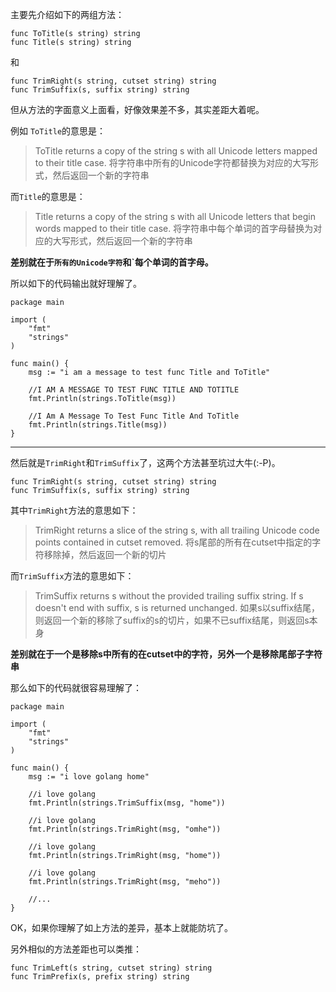 主要先介绍如下的两组方法：

```
func ToTitle(s string) string
func Title(s string) string
```

和

```
func TrimRight(s string, cutset string) string
func TrimSuffix(s, suffix string) string
```

但从方法的字面意义上面看，好像效果差不多，其实差距大着呢。

例如 `ToTitle`的意思是：
>ToTitle returns a copy of the string s with all Unicode letters mapped to their title case.
>将字符串中所有的Unicode字符都替换为对应的大写形式，然后返回一个新的字符串

而`Title`的意思是：
>Title returns a copy of the string s with all Unicode letters that begin words mapped to their title case.
>将字符串中每个单词的首字母替换为对应的大写形式，然后返回一个新的字符串

**差别就在于`所有的Unicode字符`和`每个单词的首字母。**

所以如下的代码输出就好理解了。

```
package main

import (
	"fmt"
	"strings"
)

func main() {
	msg := "i am a message to test func Title and ToTitle"

	//I AM A MESSAGE TO TEST FUNC TITLE AND TOTITLE
	fmt.Println(strings.ToTitle(msg))

	//I Am A Message To Test Func Title And ToTitle
	fmt.Println(strings.Title(msg))
}
```

------

然后就是`TrimRight`和`TrimSuffix`了，这两个方法甚至坑过大牛(:-P)。

```
func TrimRight(s string, cutset string) string
func TrimSuffix(s, suffix string) string
```

其中`TrimRight`方法的意思如下：
>TrimRight returns a slice of the string s, with all trailing Unicode code points contained in cutset removed.
>将s尾部的所有在cutset中指定的字符移除掉，然后返回一个新的切片

而`TrimSuffix`方法的意思如下：
>TrimSuffix returns s without the provided trailing suffix string. If s doesn't end with suffix, s is returned unchanged.
>如果s以suffix结尾，则返回一个新的移除了suffix的s的切片，如果不已suffix结尾，则返回s本身

**差别就在于一个是移除s中所有的在cutset中的字符，另外一个是移除尾部子字符串**

那么如下的代码就很容易理解了：

```
package main

import (
	"fmt"
	"strings"
)

func main() {
	msg := "i love golang home"

	//i love golang
	fmt.Println(strings.TrimSuffix(msg, "home"))

	//i love golang
	fmt.Println(strings.TrimRight(msg, "omhe"))

	//i love golang
	fmt.Println(strings.TrimRight(msg, "home"))

	//i love golang
	fmt.Println(strings.TrimRight(msg, "meho"))

	//...
}

```

OK，如果你理解了如上方法的差异，基本上就能防坑了。

另外相似的方法差距也可以类推：

```
func TrimLeft(s string, cutset string) string
func TrimPrefix(s, prefix string) string
```

